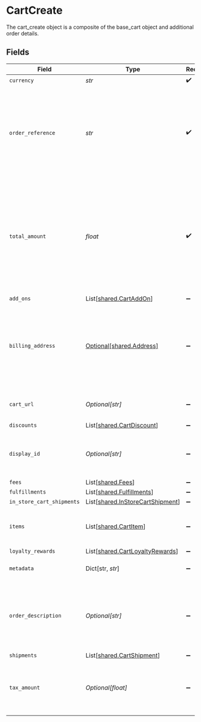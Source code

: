 # CartCreate

The cart_create object is a composite of the base_cart object and additional order details.


## Fields

| Field                                                                                                                                                         | Type                                                                                                                                                          | Required                                                                                                                                                      | Description                                                                                                                                                   | Example                                                                                                                                                       |
| ------------------------------------------------------------------------------------------------------------------------------------------------------------- | ------------------------------------------------------------------------------------------------------------------------------------------------------------- | ------------------------------------------------------------------------------------------------------------------------------------------------------------- | ------------------------------------------------------------------------------------------------------------------------------------------------------------- | ------------------------------------------------------------------------------------------------------------------------------------------------------------- |
| `currency`                                                                                                                                                    | *str*                                                                                                                                                         | :heavy_check_mark:                                                                                                                                            | N/A                                                                                                                                                           | USD                                                                                                                                                           |
| `order_reference`                                                                                                                                             | *str*                                                                                                                                                         | :heavy_check_mark:                                                                                                                                            | This value is used by Bolt as an external reference to a given order. This reference must be unique per successful transaction.                               | order_100                                                                                                                                                     |
| `total_amount`                                                                                                                                                | *float*                                                                                                                                                       | :heavy_check_mark:                                                                                                                                            | The total amount, in cents, of the cart including its items and taxes (if applicable), e.g. $9.00 is 900. This total must match the sum of all other amounts. | 900                                                                                                                                                           |
| `add_ons`                                                                                                                                                     | List[[shared.CartAddOn](../../models/shared/cartaddon.md)]                                                                                                    | :heavy_minus_sign:                                                                                                                                            | N/A                                                                                                                                                           |                                                                                                                                                               |
| `billing_address`                                                                                                                                             | [Optional[shared.Address]](../../models/shared/address.md)                                                                                                    | :heavy_minus_sign:                                                                                                                                            | The Address object is used for billing, shipping, and physical store address use cases.                                                                       |                                                                                                                                                               |
| `cart_url`                                                                                                                                                    | *Optional[str]*                                                                                                                                               | :heavy_minus_sign:                                                                                                                                            | Used to provide a link to the cart ID.                                                                                                                        | https://boltswagstore.com/orders/123456765432                                                                                                                 |
| `discounts`                                                                                                                                                   | List[[shared.CartDiscount](../../models/shared/cartdiscount.md)]                                                                                              | :heavy_minus_sign:                                                                                                                                            | N/A                                                                                                                                                           |                                                                                                                                                               |
| `display_id`                                                                                                                                                  | *Optional[str]*                                                                                                                                               | :heavy_minus_sign:                                                                                                                                            | This field, although required, can be an empty string.                                                                                                        | displayid_100                                                                                                                                                 |
| `fees`                                                                                                                                                        | List[[shared.Fees](../../models/shared/fees.md)]                                                                                                              | :heavy_minus_sign:                                                                                                                                            | N/A                                                                                                                                                           |                                                                                                                                                               |
| `fulfillments`                                                                                                                                                | List[[shared.Fulfillments](../../models/shared/fulfillments.md)]                                                                                              | :heavy_minus_sign:                                                                                                                                            | N/A                                                                                                                                                           |                                                                                                                                                               |
| `in_store_cart_shipments`                                                                                                                                     | List[[shared.InStoreCartShipment](../../models/shared/instorecartshipment.md)]                                                                                | :heavy_minus_sign:                                                                                                                                            | N/A                                                                                                                                                           |                                                                                                                                                               |
| `items`                                                                                                                                                       | List[[shared.CartItem](../../models/shared/cartitem.md)]                                                                                                      | :heavy_minus_sign:                                                                                                                                            | The list of items associated with the cart.                                                                                                                   |                                                                                                                                                               |
| `loyalty_rewards`                                                                                                                                             | List[[shared.CartLoyaltyRewards](../../models/shared/cartloyaltyrewards.md)]                                                                                  | :heavy_minus_sign:                                                                                                                                            | N/A                                                                                                                                                           |                                                                                                                                                               |
| `metadata`                                                                                                                                                    | Dict[str, *str*]                                                                                                                                              | :heavy_minus_sign:                                                                                                                                            | Optional custom metadata.                                                                                                                                     | {"key1":"value1","key2":"value2"}                                                                                                                             |
| `order_description`                                                                                                                                           | *Optional[str]*                                                                                                                                               | :heavy_minus_sign:                                                                                                                                            | Used optionally to pass additional information like order numbers or other IDs as needed.                                                                     | Order #1234567890                                                                                                                                             |
| `shipments`                                                                                                                                                   | List[[shared.CartShipment](../../models/shared/cartshipment.md)]                                                                                              | :heavy_minus_sign:                                                                                                                                            | N/A                                                                                                                                                           |                                                                                                                                                               |
| `tax_amount`                                                                                                                                                  | *Optional[float]*                                                                                                                                             | :heavy_minus_sign:                                                                                                                                            | The total tax amount for all of the items associated with the cart.                                                                                           |                                                                                                                                                               |